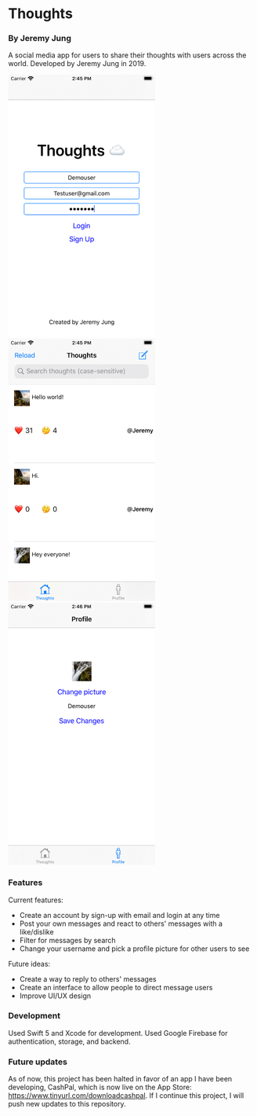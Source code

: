 # Thoughts
### By Jeremy Jung
A social media app for users to share their thoughts with users across the world. Developed by Jeremy Jung in 2019.

<img src="https://github.com/triple-jay/Thoughts/blob/master/Screenshots/Simulator%20Screen%20Shot%20-%20iPhone%20SE%20(2nd%20generation)%20-%202020-08-29%20at%2014.45.46.png" alt="screenshot1" width="300"> <img src="https://github.com/triple-jay/Thoughts/blob/master/Screenshots/Simulator%20Screen%20Shot%20-%20iPhone%20SE%20(2nd%20generation)%20-%202020-08-29%20at%2014.45.59.png" alt="screenshot2" width="300"> <img src="https://github.com/triple-jay/Thoughts/blob/master/Screenshots/Simulator%20Screen%20Shot%20-%20iPhone%20SE%20(2nd%20generation)%20-%202020-08-29%20at%2014.46.18.png" alt="screenshot3" width="300">

### Features
Current features:
* Create an account by sign-up with email and login at any time
* Post your own messages and react to others' messages with a like/dislike
* Filter for messages by search
* Change your username and pick a profile picture for other users to see

Future ideas:
* Create a way to reply to others' messages
* Create an interface to allow people to direct message users
* Improve UI/UX design

### Development
Used Swift 5 and Xcode for development. Used Google Firebase for authentication, storage, and backend.

### Future updates
As of now, this project has been halted in favor of an app I have been developing, CashPal, which is now live on the App Store: https://www.tinyurl.com/downloadcashpal. If I continue this project, I will push new updates to this repository.
